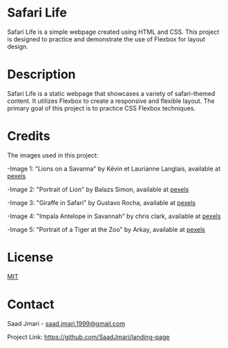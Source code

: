 # Safari Life
Safari Life is a simple webpage created using HTML and CSS. This project is designed to practice and demonstrate the use of Flexbox for layout design.
# Description
Safari Life is a static webpage that showcases a variety of safari-themed content. It utilizes Flexbox to create a responsive and flexible layout. The primary goal of this project is to practice CSS Flexbox techniques.
# Credits
The images used in this project: 

-Image 1: "Lions on a Savanna" by Kévin et Laurianne Langlais, available at [pexels](https://www.pexels.com)

-Image 2: "Portrait of Lion" by Balazs Simon, available at [pexels](https://www.pexels.com)

-Image 3: "Giraffe in Safari" by Gustavo Rocha, available at [pexels](https://www.pexels.com)

-Image 4: "Impala Antelope in Savannah" by chris clark, available at [pexels](https://www.pexels.com)

-Image 5: "Portrait of a Tiger at the Zoo" by Arkay, available at [pexels](https://www.pexels.com)
# License
[MIT](https://choosealicense.com/licenses/mit/)
# Contact
Saad Jmari - saad.jmari.1999@gmail.com

Project Link: https://github.com/SaadJmari/landing-page
